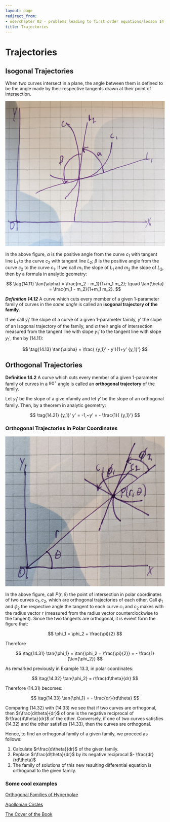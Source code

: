 ```yaml
---
layout: page
redirect_from:
- ode/chapter 03 - problems leading to first order equations/lesson 14 - trajectories
title: Trajectories
---
```


# Trajectories

## Isogonal Trajectories

When two curves intersect in a plane, the angle between them is defined to be the angle made by their respective tangents drawn at their point of intersection.

![Isogonal Trajectories](isogonal%20trajectories.jpg)

In the above figure, $\alpha$ is the positive angle from the curve $c_1$ with tangent line $L_1$ to the curve $c_2$ with tangent line $L_2$; $\beta$ is the positive angle from the curve $c_2$ to the curve $c_1$. If we call $m_1$ the slope of $L_1$ and $m_2$ the slope of $L_2$, then by a formula in analytic geometry:

$$ \tag{14.11} \tan{\alpha} = \frac{m_2 - m_1}{1+m_1 m_2}; \quad \tan{\beta} = \frac{m_1 - m_2}{1+m_1 m_2}. $$

***Definition 14.12*** A curve which cuts every member of a given 1-parameter family of curves in the *same angle* is called an **isogonal trajectory of the family**.

If we call ${y_1}'$ the slope of a curve of a given 1-parameter family, $y'$ the slope of an isogonal trajectory of the family, and $\alpha$ their angle of intersection measured from the tangent line with slope ${y_1}'$ to the tangent line with slope ${y_1}'$, then by (14.11):

$$ \tag{14.13} \tan{\alpha} = \frac{ {y_1}' - y'}{1+y' {y_1}'} $$

## Orthogonal Trajectories

**Definition 14.2** A curve which cuts every member of a given 1-parameter family of curves in a $90^\circ$ angle is called an **orthogonal trajectory** of the family.

Let ${y_1}'$ be the slope of a give nfamily and let $y'$ be the slope of an orthogonal family. Then, by a theorem in analytic geometry:

$$ \tag{14.21} {y_1}' y' = -1,~y' = - \frac{1}{ {y_1}'} $$

### Orthogonal Trajectories in Polar Coordinates

![Orthogonal Trajectories in Polar Coordinates](orthogonal%20trajectories%20in%20polar%20coordinates.jpg)

In the above figure, call $P(r,\theta)$ the point of intersection in polar coordinates of two curves $c_1,c_2$, which are orthogonal trajectories of each other. Call $\phi_1$ and $\phi_2$ the respective angle the tangent to each curve $c_1$ and $c_2$ makes with the radius vector $r$ (measured from the radius vector counterclockwise to the tangent). Since the two tangents are orthogonal, it is evient form the figure that:

$$ \phi_1 = \phi_2 + \frac{\pi}{2} $$

Therefore

$$ \tag{14.31} \tan{\phi_1} = \tan{\phi_2 + \frac{\pi}{2}} = - \frac{1}{\tan{\phi_2}} $$ 

As remarked previously in Example 13.3, in polar coordinates:

$$ \tag{14.32} \tan{\phi_2} = r\frac{d\theta}{dr} $$

Therefore (14.31) becomes:

$$ \tag{14.33} \tan{\phi_1} = - \frac{dr}{rd\theta} $$

Comparing (14.32) with (14.33) we see that if two curves are orthogonal, then $r\frac{d\theta}{dr}$ of one is the negative reciprocal of $r\frac{d\theta}{dr}$ of the other. Conversely, if one of two curves satisfies (14.32) and the other satisfies (14.33), then the curves are orthogonal.

Hence, to find an orthogonal family of a given family, we proceed as follows:

1. Calculate $r\frac{d\theta}{dr}$ of the given family.
2. Replace $r\frac{d\theta}{dr}$ by its negative reciprocal $- \frac{dr}{rd\theta}$
3. The family of solutions of this new resulting differential equation is orthogonal to the given family.

### Some cool examples

[Orthogonal Families of Hyperbolae](https://www.desmos.com/calculator/9jcfrvjdr3)

[Apollonian Circles](https://www.desmos.com/calculator/vmgdkbri74)

[The Cover of the Book](https://www.desmos.com/calculator/qwtybju4hl)
